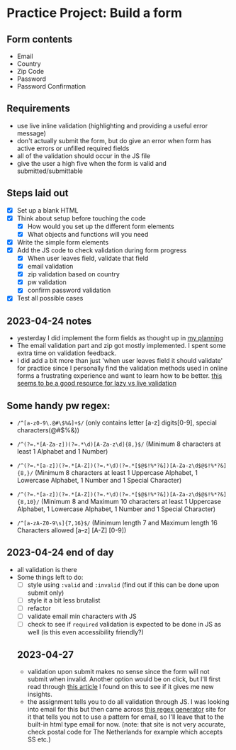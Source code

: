 # Practice Project: Build a form

## Form contents
- Email
- Country
- Zip Code
- Password
- Password Confirmation

## Requirements
- use live inline validation (highlighting and providing a useful error message)
- don't actually submit the form, but do give an error when form has active errors or unfilled required fields
- all of the validation should occur in the JS file
- give the user a high five when the form is valid and submitted/submittable

## Steps laid out
- [x] Set up a blank HTML
- [x] Think about setup before touching the code
  - [x] How would you set up the different form elements
  - [x] What objects and functions will you need
- [x] Write the simple form elements
- [x] Add the JS code to check validation during form progress
  - [x] When user leaves field, validate that field
  - [x] email validation
  - [x] zip validation based on country
  - [x] pw validation
  - [x] confirm password validation
- [x] Test all possible cases

## 2023-04-24 notes
- yesterday I did implement the form fields as thought up in [my planning](./planning.jpeg)
- The email validation part and zip got mostly implemented. I spent some extra time on validation feedback. 
- I did add a bit more than just 'when user leaves field it should validate' for practice since I personally find the validation methods used in online forms a frustrating experience and want to learn how to be better. [this seems to be a good resource for lazy vs live validation](https://www.smashingmagazine.com/2022/09/inline-validation-web-forms-ux/)

## Some handy pw regex:
- `/^[a-z0-9\.@#\$%&]+$/` (only contains letter [a-z] digits[0-9], special characters(@#$%&))

- `/^(?=.*[A-Za-z])(?=.*\d)[A-Za-z\d]{8,}$/` (Minimum 8 characters at least 1 Alphabet and 1 Number)

- `/^(?=.*[a-z])(?=.*[A-Z])(?=.*\d)(?=.*[$@$!%*?&])[A-Za-z\d$@$!%*?&]{8,}/` (Minimum 8 characters at least 1 Uppercase Alphabet, 1 Lowercase Alphabet, 1 Number and 1 Special Character)

- `/^(?=.*[a-z])(?=.*[A-Z])(?=.*\d)(?=.*[$@$!%*?&])[A-Za-z\d$@$!%*?&]{8,10}/` (Minimum 8 and Maximum 10 characters at least 1 Uppercase Alphabet, 1 Lowercase Alphabet, 1 Number and 1 Special Character)

- `/^[a-zA-Z0-9\s]{7,16}$/` (Minimum length 7 and Maximum length 16 Characters allowed [a–z] [A-Z] [0-9])

## 2023-04-24 end of day
- all validation is there
- Some things left to do:
  - [ ] style using `:valid` and `:invalid` (find out if this can be done upon submit only)
  - [ ] style it a bit less brutalist
  - [ ] refactor
  - [ ] validate email min characters with JS
  - [ ] check to see if `required` validation is expected to be done in JS as well (is this even accessibility friendly?)

  ## 2023-04-27
  - validation upon submit makes no sense since the form will not submit when invalid. Another option would be on click, but I'll first read through [this article](https://daverupert.com/2017/11/happier-html5-forms/) I found on this to see if it gives me new insights.
  - the assignment tells you to do all validation through JS. I was looking into email for this but then came across [this regex generator](https://www.html5pattern.com/Emails) site for it that tells you not to use a pattern for email, so I'll leave that to the built-in html type email for now. (note: that site is not very accurate, check postal code for The Netherlands for example which accepts SS etc.)